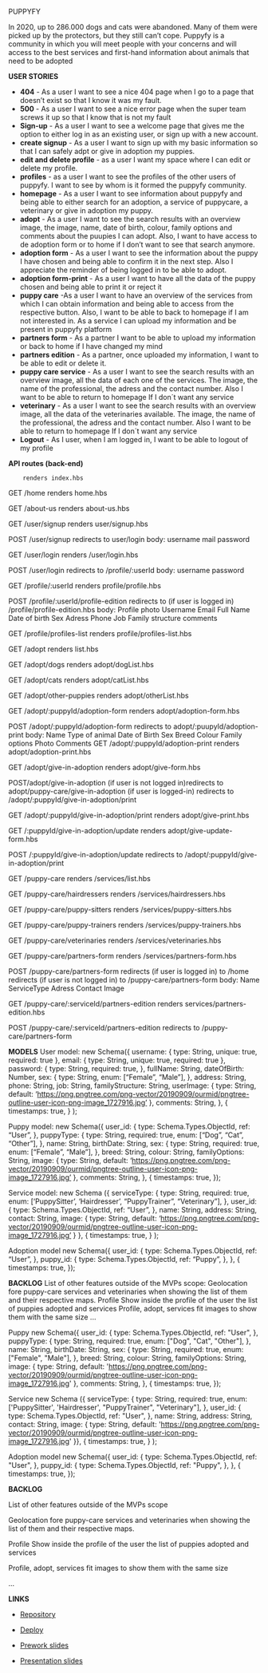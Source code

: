 PUPPYFY

In 2020, up to 286.000 dogs and cats were abandoned. Many of them were picked up by the protectors, but they still can’t cope.
Puppyfy is a community in which you will meet people with your concerns and will access to the best services and first-hand information about animals that need to be adopted

**USER STORIES**
- **404** - As a user I want to see a nice 404 page when I go to a page that doesn’t exist so that I know it was my fault.
- **500** - As a user I want to see a nice error page when the super team screws it up so that I know that is not my fault
- **Sign-up** - As a user I want to see a welcome page that gives me the option to either log in as an existing user, or sign up with a new account.
- **create signup** - As a user I want to sign up with my basic information so that I can safely adpt or give in adoption my puppies.
- **edit and delete profile** - as a user I want my space where I can edit or delete my profile.
- **profiles** - as a user I want to see the profiles of the other users of puppyfy. I want to see by whom is it formed the puppyfy community.
- **homepage** - As a user I want to see information about puppyfy and being  able to either search for an adoption, a service of puppycare, a veterinary or give in adoption my puppy.
- **adopt** -  As a user I want to see the search results with an overview image, the image, name, date of birth, colour, family options and comments about the puupies I can adopt. Also, I want to have access to de adoption form or to home if I don’t want to see that search anymore.
- **adoption form** - As a user I want to see the information about the puppy I have chosen and being able to confirm it in the next step. Also I appreciate the reminder of being logged in to be able to adopt.
- **adoption form-print** - As a user I want to have all the data of the puppy chosen and being able to print it or reject it
- **puppy care** -As a user I want to have an overview of the services from which I can obtain information and being able to access from the respective button. Also, I want to be able to back to homepage if I am not interested in.
  As a service I can upload my information and be present in puppyfy platform
- **partners form** - As a partner I want to be able to upload my information or back to home if I have changed my mind
- **partners edition** - As a partner, once uploaded my information, I want to be able to edit or delete it.
- **puppy care service** - As a user I want to see the search results with an overview image, all the data of each one of the services. The image, the name of the professional, the adress and the contact number. Also I want to be able to return to homepage If I don´t want any service
- **veterinary** - As a user I want to see the search results with an overview image, all the data of the veterinaries available. The image, the name of the professional, the adress and the contact number. Also I want to be able to return to homepage If I don´t want any service
- **Logout** - As I user, when I am logged in, I want to be able to logout of my profile


**API routes (back-end)**
```GET /
    renders index.hbs
```

GET /home
    renders home.hbs

GET /about-us
    renders about-us.hbs

GET /user/signup
    renders user/signup.hbs

POST /user/signup
    redirects to user/login
        body:
            username
            mail
            password

GET /user/login
    renders /user/login.hbs

POST /user/login
    redirects to /profile/:userId
        body:
            username
            password
            
GET /profile/:userId
    renders profile/profile.hbs

POST /profile/:userId/profile-edition
    redirects to (if user is logged in) /profile/profile-edition.hbs
        body:
            Profile photo
            Username
            Email
            Full Name
            Date of birth
            Sex
            Adress
            Phone
            Job
            Family structure
            comments

GET /profile/profiles-list
    renders profile/profiles-list.hbs

GET /adopt
    renders list.hbs

GET /adopt/dogs
    renders adopt/dogList.hbs

GET /adopt/cats
    renders adopt/catList.hbs

GET /adopt/other-puppies
    renders adopt/otherList.hbs

GET /adopt/:puppyId/adoption-form
    renders adopt/adoption-form.hbs

POST /adopt/:puppyId/adoption-form
    redirects to adopt/:puupyId/adoption-print
        body:
            Name
            Type of animal
            Date of Birth
            Sex
            Breed
            Colour
            Family options
            Photo
            Comments
GET /adopt/:puppyId/adoption-print
    renders adopt/adoption-print.hbs

GET /adopt/give-in-adoption
    renders adopt/give-form.hbs

POST/adopt/give-in-adoption
    (if user is not logged in)redirects to adopt/puppy-care/give-in-adoption
    (if user is logged-in)
    redirects to /adopt/:puppyId/give-in-adoption/print

GET /adopt/:puppyId/give-in-adoption/print
    renders adopt/give-print.hbs

GET /:puppyId/give-in-adoption/update
    renders adopt/give-update-form.hbs

POST /:puppyId/give-in-adoption/update
    redirects to /adopt/:puppyId/give-in-adoption/print

GET /puppy-care
    renders /services/list.hbs

GET /puppy-care/hairdressers
    renders /services/hairdressers.hbs

GET /puppy-care/puppy-sitters
    renders /services/puppy-sitters.hbs

GET /puppy-care/puppy-trainers
    renders /services/puppy-trainers.hbs

GET /puppy-care/veterinaries
    renders /services/veterinaries.hbs

GET /puppy-care/partners-form
    renders /services/partners-form.hbs

POST  /puppy-care/partners-form
    redirects (if user is logged in) to /home
    redirects (if user is not logged in) to /puppy-care/partners-form
    body:
        Name
        ServiceType
        Adress
        Contact
        Image

GET /puppy-care/:serviceId/partners-edition
    renders services/partners-edition.hbs

POST /puppy-care/:serviceId/partners-edition
    redirects to /puppy-care/partners-form

**MODELS**
User model: new Schema({
        username: {
            type: String,
            unique: true,
            required: true
        },
        email: {
            type: String,
            unique: true,
            required: true
        },
        password: {
            type: String,
            required: true,
        },
        fullName: String,
        dateOfBirth: Number,
        sex: {
            type: String,
            enum: [“Female”, “Male”],
        },
        address: String,
        phone: String,
        job: String,
        familyStructure: String,
        userImage: {
            type: String,
            default: ‘https://png.pngtree.com/png-vector/20190909/ourmid/pngtree-outline-user-icon-png-image_1727916.jpg’
        },
        comments: String,
    },
    {
        timestamps: true,
    }
);

Puppy model: new Schema({
    user_id: {
        type: Schema.Types.ObjectId,
        ref: “User”,
    },
    puppyType: {
        type: String,
        required: true,
        enum: [“Dog”, “Cat”, “Other”],
    },
    name: String,
    birthDate: String,
    sex: {
        type: String,
        required: true,
        enum: [“Female”, “Male”],
    },
    breed: String,
    colour: String,
    familyOptions: String,
    image: {
        type: String,
        default: ‘https://png.pngtree.com/png-vector/20190909/ourmid/pngtree-outline-user-icon-png-image_1727916.jpg’
    },
    comments: String,
}, {
    timestamps: true,
});

Service model: new Schema ({
        serviceType: {
            type: String,
            required: true,
            enum: [‘PuppySitter’, ‘Hairdresser’, “PuppyTrainer”, “Veterinary”],
        },
        user_id: {
            type: Schema.Types.ObjectId,
            ref: “User”,
        },
        name: String,
        address: String,
        contact: String,
        image: {
            type: String,
            default: ‘https://png.pngtree.com/png-vector/20190909/ourmid/pngtree-outline-user-icon-png-image_1727916.jpg’
        }
    },
    {
        timestamps: true,
    }
);

Adoption model  new Schema({
    user_id: {
        type: Schema.Types.ObjectId,
        ref: “User”,
    },
    puppy_id: {
        type: Schema.Types.ObjectId,
        ref: “Puppy”,
    },
}, {
    timestamps: true,
});

**BACKLOG**
List of other features outside of the MVPs scope:
Geolocation fore puppy-care services and veterinaries when showing the list of them and their respective maps.
Profile
Show inside the profile of the user the list of puppies adopted and services
Profile, adopt, services
fit images to show them with the same size
...



Puppy new Schema({
        user_id: {
            type: Schema.Types.ObjectId,
            ref: "User",
        },
        puppyType: {
            type: String,
            required: true,
            enum: ["Dog", "Cat", "Other"],
        },
        name: String,
        birthDate: String,
        sex: {
            type: String,
            required: true,
            enum: ["Female", "Male"],
        },
        breed: String,
        colour: String,
        familyOptions: String,
        image: {
            type: String,
            default: 'https://png.pngtree.com/png-vector/20190909/ourmid/pngtree-outline-user-icon-png-image_1727916.jpg'
        },
        comments: String,
    }, {
        timestamps: true,
    });

Service new Schema ({
      serviceType: {
          type: String,
          required: true,
          enum: ['PuppySitter', 'Hairdresser', "PuppyTrainer", "Veterinary"],
      },
      user_id: {
          type: Schema.Types.ObjectId,
          ref: "User",
      },
      name: String,
      address: String,
      contact: String,
      image: {
          type: String,
          default: 'https://png.pngtree.com/png-vector/20190909/ourmid/pngtree-outline-user-icon-png-image_1727916.jpg'
      }},
      {
      timestamps: true,
      }
      );

Adoption model  new Schema({
        user_id: {
            type: Schema.Types.ObjectId,
            ref: "User",
        },
        puppy_id: {
            type: Schema.Types.ObjectId,
            ref: "Puppy",
        },
    }, {
        timestamps: true,
    });

**BACKLOG**

List of other features outside of the MVPs scope

Geolocation fore puppy-care services and veterinaries when showing the list of them and their respective maps.

Profile
Show inside the profile of the user the list of puppies adopted and services

Profile, adopt, services
fit images to show them with the same size

...


**LINKS**

- [Repository](https://github.com/calonsogarcia/puppyfy.git) 
  
- [Deploy](https://puppyfy-lovers.herokuapp.com)

- [Prework slides](https://docs.google.com/presentation/d/1i8V07ejXQkYsXlFxvF4lmfWR2QwiZxJySqrv5EzJQhU/edit?usp=sharing) 
  
- [Presentation slides](https://docs.google.com/presentation/d/1JfHtWnKB3mvnpeHKJlfWQdFs6rCyH4wiHI6L_kvLLX4/edit?usp=sharing)
